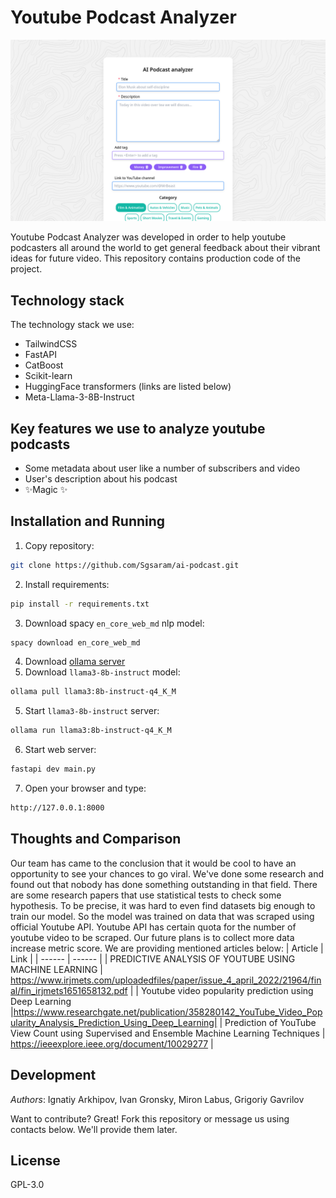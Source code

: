 
# Youtube Podcast Analyzer

![example](./readme-imgs/preview.png)

Youtube Podcast Analyzer was developed in order to help youtube podcasters all around the world to get general feedback about their vibrant ideas for future video. This repository contains production code of the project.
## Technology stack
The technology stack we use:
 - TailwindCSS
 - FastAPI
 - CatBoost 
 - Scikit-learn
 - HuggingFace transformers (links are listed below)
 - Meta-Llama-3-8B-Instruct
## Key features we use to analyze youtube podcasts
- Some metadata about user like a number of subscribers and video
- User's description about his podcast
- ✨Magic ✨

## Installation and Running
1. Copy repository:
```sh
git clone https://github.com/Sgsaram/ai-podcast.git
```
2. Install requirements:
```sh
pip install -r requirements.txt
```
3. Download spacy `en_core_web_md` nlp model:
```sh
spacy download en_core_web_md
```
4. Download [ollama server](https://github.com/ollama/ollama)
5. Download `llama3-8b-instruct` model:
```sh
ollama pull llama3:8b-instruct-q4_K_M
```
5. Start `llama3-8b-instruct` server:
```sh
ollama run llama3:8b-instruct-q4_K_M
```
6. Start web server:
```sh
fastapi dev main.py
```
7. Open your browser and type:
```sh
http://127.0.0.1:8000
```
## Thoughts and Comparison
Our team has came to the conclusion that it would be cool to have an opportunity to see your chances to go viral. We've done some research and found out that nobody has done something outstanding in that field. There are some research papers that use statistical tests to check some hypothesis. To be precise, it was hard to even find datasets big enough to train our model. So the model was trained on data that was scraped using official Youtube API. Youtube API has certain quota for the number of youtube video to be scraped. Our future plans is to collect more data increase metric score. 
We are providing mentioned articles below:
| Article | Link |
| ------ | ------ |
| PREDICTIVE ANALYSIS OF YOUTUBE USING MACHINE LEARNING | https://www.irjmets.com/uploadedfiles/paper/issue_4_april_2022/21964/final/fin_irjmets1651658132.pdf |
| Youtube video popularity prediction using Deep Learning |https://www.researchgate.net/publication/358280142_YouTube_Video_Popularity_Analysis_Prediction_Using_Deep_Learning|
| Prediction of YouTube View Count using Supervised and Ensemble Machine Learning Techniques | https://ieeexplore.ieee.org/document/10029277 |



## Development
*Authors*: Ignatiy Arkhipov, Ivan Gronsky, Miron Labus, Grigoriy Gavrilov

Want to contribute? Great! Fork this repository or message us using contacts below.
We'll provide them later.
## License

GPL-3.0



